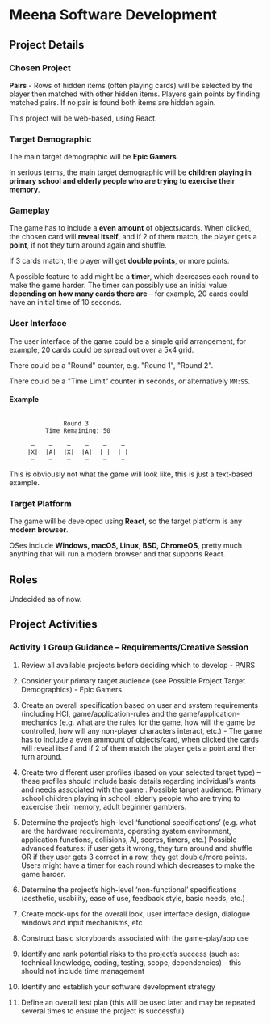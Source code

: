 # Meena Software Development

## Project Details

### Chosen Project

**Pairs** - Rows of hidden items (often playing cards) will be selected by the player then matched with other hidden items. Players gain points by
finding matched pairs. If no pair is found both items are hidden again.

This project will be web-based, using React.

### Target Demographic

The main target demographic will be **Epic Gamers**.

In serious terms, the main target demographic will be **children playing in primary school and elderly people who are trying to exercise their memory**.

### Gameplay

The game has to include a **even amount** of objects/cards.
When clicked, the chosen card will **reveal itself**, and if 2 of them match, the player gets a **point**, if not they turn around again and shuffle.

If 3 cards match, the player will get **double points**, or more points.

A possible feature to add might be a **timer**, which decreases each round to make the game harder.
The timer can possibly use an initial value **depending on how many cards there are** – for example, 20 cards could have an initial time of 10 seconds.

### User Interface

The user interface of the game could be a simple grid arrangement, for example, 20 cards could be spread out over a 5x4 grid.

There could be a "Round" counter, e.g. "Round 1", "Round 2".

There could be a "Time Limit" counter in seconds, or alternatively `MM:SS`.

#### Example

```

               Round 3
          Time Remaining: 50

      —    —    —    —    —    —
     |X|  |A|  |X|  |A|  | |  | |
      —    —    —    —    —    —

```

This is obviously not what the game will look like, this is just a text-based example.

### Target Platform

The game will be developed using **React**, so the target platform is any **modern browser**.

OSes include **Windows, macOS, Linux, BSD, ChromeOS**, pretty much anything that will run a modern browser and that supports React.

## Roles

Undecided as of now.

## Project Activities


### Activity 1 Group Guidance – Requirements/Creative Session

1. Review all available projects before deciding which to develop - PAIRS

2. Consider your primary target audience (see Possible Project Target Demographics) - Epic Gamers  

3. Create an overall specification based on user and system requirements (including HCI, game/application-rules and the game/application-
mechanics (e.g. what are the rules for the game, how will the game be controlled, how will any non-player characters interact, etc.) - The game has to include a even ammount of objects/card, when clicked the cards will reveal itself and if 2 of them match the player gets a point and then turn around. 
 
5. Create two different user profiles (based on your selected target type) – these profiles should include basic details regarding individual’s
wants and needs associated with the game : Possible target audience: Primary school children playing in school, elderly people who are trying to excercise their memory, adult beginner gamblers. 

7. Determine the project’s high-level ‘functional specifications’ (e.g. what are the hardware requirements, operating system environment,
application functions, collisions, AI, scores, timers, etc.)
Possible advanced features: if user gets it wrong, they turn around and shuffle OR if they user gets 3 correct in a row, they get double/more points. Users might have a timer for each round which decreases to make the game harder. 

9. Determine the project’s high-level ‘non-functional’ specifications (aesthetic, usability, ease of use, feedback style, basic needs, etc.)
10. Create mock-ups for the overall look, user interface design, dialogue windows and input mechanisms, etc
11. Construct basic storyboards associated with the game-play/app use
12. Identify and rank potential risks to the project’s success (such as: technical knowledge, coding, testing, scope, dependencies) – this should
not include time management
13. Identify and establish your software development strategy
14. Define an overall test plan (this will be used later and may be repeated several times to ensure the project is successful)
